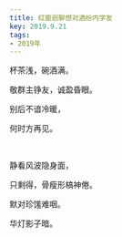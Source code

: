 ```yaml
---
title: 红窗迥聊想对酒纷内学友
key: 2019.9.21
tags: 
- 2019年 
---
```


杯茶浅，碗酒满。

敬群主铮友，诚盈昏眼。

别后不谙冷暖，

何时方再见。

</br>

静看风波隐身面，

只剩得，骨瘦形槁神倦。

默对珍馐难咽。

华灯影子暗。

</br>

